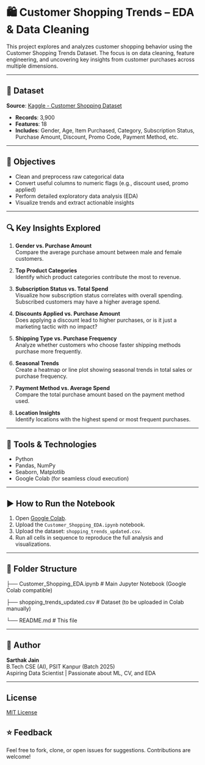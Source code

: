 # 🛍️ Customer Shopping Trends – EDA & Data Cleaning

This project explores and analyzes customer shopping behavior using the Customer Shopping Trends Dataset. The focus is on data cleaning, feature engineering, and uncovering key insights from customer purchases across multiple dimensions.

---

## 📂 Dataset

**Source**: [Kaggle - Customer Shopping Dataset](https://www.kaggle.com/datasets/iamsouravbanerjee/customer-shopping-trends-dataset)

- **Records**: 3,900
- **Features**: 18
- **Includes**: Gender, Age, Item Purchased, Category, Subscription Status, Purchase Amount, Discount, Promo Code, Payment Method, etc.

---

## 🧠 Objectives

- Clean and preprocess raw categorical data
- Convert useful columns to numeric flags (e.g., discount used, promo applied)
- Perform detailed exploratory data analysis (EDA)
- Visualize trends and extract actionable insights

---

## 🔍 Key Insights Explored

1. **Gender vs. Purchase Amount**  
   Compare the average purchase amount between male and female customers.

2. **Top Product Categories**  
   Identify which product categories contribute the most to revenue.

3. **Subscription Status vs. Total Spend**  
   Visualize how subscription status correlates with overall spending. Subscribed customers may have a higher average spend.

4. **Discounts Applied vs. Purchase Amount**  
   Does applying a discount lead to higher purchases, or is it just a marketing tactic with no impact?

5. **Shipping Type vs. Purchase Frequency**  
   Analyze whether customers who choose faster shipping methods purchase more frequently.

6. **Seasonal Trends**  
   Create a heatmap or line plot showing seasonal trends in total sales or purchase frequency.

7. **Payment Method vs. Average Spend**  
   Compare the total purchase amount based on the payment method used.

8. **Location Insights**  
   Identify locations with the highest spend or most frequent purchases.

---

## 🧰 Tools & Technologies

- Python
- Pandas, NumPy
- Seaborn, Matplotlib
- Google Colab (for seamless cloud execution)

---

## ▶️ How to Run the Notebook

1. Open [Google Colab](https://colab.research.google.com/).
2. Upload the `Customer_Shopping_EDA.ipynb` notebook.
3. Upload the dataset: `shopping_trends_updated.csv`.
4. Run all cells in sequence to reproduce the full analysis and visualizations.

---


## 📌 Folder Structure

├── Customer_Shopping_EDA.ipynb # Main Jupyter Notebook (Google Colab compatible)

├── shopping_trends_updated.csv # Dataset (to be uploaded in Colab manually)

└── README.md # This file

---

## 👤 Author

**Sarthak Jain**  
B.Tech CSE (AI), PSIT Kanpur (Batch 2025)  
Aspiring Data Scientist | Passionate about ML, CV, and EDA

---

## License

[MIT License](LICENSE)

## ⭐️ Feedback

Feel free to fork, clone, or open issues for suggestions. Contributions are welcome!
